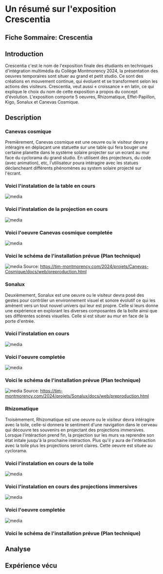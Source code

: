 # Un résumé sur l'exposition Crescentia

## Fiche Sommaire: Crescentia


## Introduction
Crescentia c'est le nom de l'exposition finale des étudiants en techniques d'intégration multimédia du Collège Montmorency 2024, la présentation des oeuvres temporaires sont situer au grand et petit studio. Ce sont des créations en mouvement continue, qui évoluent et se transforment selon les actions des visiteurs.
Crescentia, veut aussi « croissance » en latin, ce qui explique le choix du nom de cette exposition a propos du concept d'évolution. L'exposition comporte 5 oeuvres, Rhizomatique, Effet-Papillon, Kigo, Sonalux et Canevas Cosmique.

## Description
### Canevas cosmique
Premièrement, Canevas cosmique est une oeuvre ou le visiteur devra y intéragire en déplaçant une statuette sur une table qui fera bouger une certaine planette dans le système solaire projecter sur un ecrant au mur face du cyclorama du grand studio. En utilisent des projecteurs, du code (avec animation), etc, l'utilisateur poura intéragire avec les statues déclancheant différents phénomènes au system solaire projecté sur l'écrant.

### Voici l'instalation de la table en cours 
![media](media/table_canevas_cosmique_avant.jpg) 

### Voici l'instalation de la projection en cours 
![media](media/projection_canevas_cosmique_avant.jpg)

### Voici l'oeuvre Canevas cosmique completée
![media](media/Canevas_cosmique.jpg)

### Voici le schéma de l'installation prévue (Plan technique)
![media](media/plantationFinal.png)
Source: https://tim-montmorency.com/2024/projets/Canevas-Cosmique/docs/web/preproduction.html

### Sonalux
Deuxièmement, Sonalux est une oeuvre ou le visiteur devra posé des gestes pour contrôler un environnement visuel et sonore évolutif ce qui les amènent vers un tout nouvel univers qui leur est propre. Celle si leurs donne une expérience en explorant les diverses composantes de la boîte ainsi que ses différentes scènes visuelles. Celle si est situer au mur en face de la porte d'entrée.

### Voici l'instalation en cours
![media](media/Sonalux_avant.jpg)

### Voici l'oeuvre completée
![media](media/Sonalux_apres.jpg)

### Voici le schéma de l'installation prévue (Plan technique)
![media](media/schema_plantation.png)
Source: https://tim-montmorency.com/2024/projets/Sonalux/docs/web/preproduction.html

### Rhizomatique
Troisèmement, Rhizomatique est une oeuvre ou le visiteur devra intéragire avec la toile, celle-si donnera le sentiment d'une navigation dans le cerveau qui découvre tes souvenirs en projectant des projections immersives. Lorsque l'intéraction prend fin, la projection sur les murs va reprendre son état initale jusqu'à la prochaine intéraction. Plus qu'il y aura de l'intéraction avec la toile plus les projections seront claires. Cette oeuvre est située au cyclorama.

### Voici l'instalation en cours de la toile
![media](media/Rhizomatique_toile_avant.jpg)

### Voici l'instalation en cours des projections immersives
![media](media/Rhizomatique_projection_avant.jpg)

### Voici l'oeuvre completée
![media](media/Rhizomatique_apres.jpg)

### Voici le schéma de l'installation prévue (Plan technique)




## Analyse


## Expérience vécu





